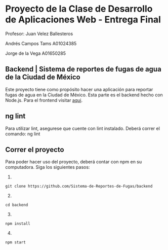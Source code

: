# Proyecto de la Clase de Desarrollo de Aplicaciones Web - Entrega Final

Profesor: Juan Velez Ballesteros

Andrés Campos Tams A01024385

Jorge de la Vega A01650285

## Backend | Sistema de reportes de fugas de agua de la Ciudad de México

Este proyecto tiene como propósito hacer una aplicación para reportar fugas de agua en la Ciudad de México. Esta parte es el backend hecho con Node.js. Para el frontend visitar [aqui](https://github.com/Sistema-de-Reportes-de-Fugas/frontend).

## ng lint
Para utilizar lint, asegurese que cuente con lint instalado.
Deberá correr el comando: ng lint

## Correr el proyecto
Para poder hacer uso del proyecto, deberá contar con npm en su computadora. Siga los siguientes pasos:

1. 
```git clone https://github.com/Sistema-de-Reportes-de-Fugas/backend```

2. 
```cd backend```
  
3. 
```npm install```
  
4. 
```npm start```
 
 


